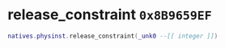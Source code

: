 # release_constraint `0x8B9659EF`

```lua
natives.physinst.release_constraint(_unk0 --[[ integer ]])
```
